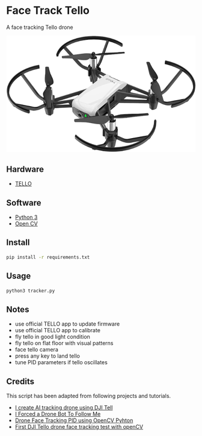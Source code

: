 # Face Track Tello

A face tracking Tello drone

![TELLO](../data/tello.png)

## Hardware

* [TELLO](https://www.ryzerobotics.com/tello)

## Software

* [Python 3](https://www.python.org/)
* [Open CV](https://opencv.org/)

## Install

```bash
pip install -r requirements.txt
```

## Usage

```bash
python3 tracker.py
```

## Notes

* use official TELLO app to update firmware
* use official TELLO app to calibrate
* fly tello in good light condition
* fly tello on flat floor with visual patterns
* face tello camera
* press any key to land tello
* tune PID parameters if tello oscillates

## Credits

This script has been adapted from following projects and tutorials.

* [I create AI tracking drone using DJI Tell](https://www.youtube.com/watch?v=rHY3T7-vK38)
* [I Forced a Drone Bot To Follow Me](https://www.youtube.com/watch?v=4KiH3Fq3olM)
* [Drone Face Tracking PID using OpenCV Pyhton](https://www.youtube.com/watch?v=P2wl3N2JW9c)
* [First DJI Tello drone face tracking test with openCV](https://www.youtube.com/watch?v=WFz5I1iRhLY)
